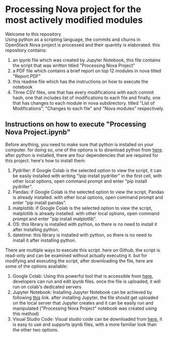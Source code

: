 # Processing Nova project for the most actively modified modules
Welcome to this repository  
Using python as a scripting language, the commits and churns in OpenStack Nova project is processed and their quantity is elaborated. this repository contains:
1. an ipynb file which was created by Jupyter Notebook, this file contains the script that was written titled "Processing Nova Project"
2. a PDF file which contains a brief report on top 12 modules in nova titled "Report.PDF"
3. this readme file which has the instructions on how to execute the notebook 
4. Three CSV files, one that has every modifications with each commit hash, one that includes list of modifications to each file and finally, one that has changes to each module in nova subdirectory. titled "List of Modifications", "Changes to each file" and "Nova modules" respectively.
 
## Instructions on how to execute "Processing Nova Project.ipynb"
Before anything, you need to make sure that python is installed on your computer. for doing so, one of the options is to download python from [here](https://www.python.org/downloads/). after python is installed, there are four dependencies that are required for this project. here's how to install them:  
1. Pydriller: if Google Colab is the selected option to view the script, it can be easily installed with writing "!pip install pydriller" in the first cell, with other local options, open command prompt and enter "pip install pydriller".
2. Pandas: if Google Colab is the selected option to view the script, Pandas is already installed. with other local options, open command prompt and enter "pip install pandas".
3. matplotlib: if Google Colab is the selected option to view the script, matplotlib is already installed. with other local options, open command prompt and enter "pip install matplotlib".
4. OS: this library is installed with python, so there is no need to install it after installing python.
5. datetime: this library is installed with python, so there is no need to install it after installing python.

There are multiple ways to execute this script. here on Github, the script is read-only and can be examined without actually executing it. but for modifying and executing the script, after downloading the file, here are some of the options available:

1. Google Colab: Using this powerful tool that is accessible from [here](https://colab.research.google.com/), developers can run and edit ipynb files. once the file is uploaded, it will run on colab's dedicated servers
2. Jupyter Notebook: Installing Jupyter Notebook can be achieved by following [this](https://jupyter.org/install) link. after installing Jupyter, the file should get uploaded on the local server that Jupyter creates and it can be easily run and manipulated ("Processing Nova Project" notebook was created using this method)
3. Visual Studio Code:  Visual studio code can be downloaded from [here](https://code.visualstudio.com/), it is easy to use and supports ipynb files, with a more familiar look than the other two options.



